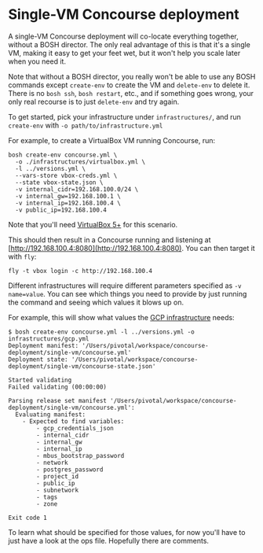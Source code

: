 # Single-VM Concourse deployment

A single-VM Concourse deployment will co-locate everything together, without a
BOSH director. The only real advantage of this is that it's a single VM, making
it easy to get your feet wet, but it won't help you scale later when you need
it.

Note that without a BOSH director, you really won't be able to use any BOSH
commands except `create-env` to create the VM and `delete-env` to delete it.
There is no `bosh ssh`, `bosh restart`, etc., and if something goes wrong, your
only real recourse is to just `delete-env` and try again.

To get started, pick your infrastructure under `infrastructures/`, and run
`create-env` with `-o path/to/infrastructure.yml`

For example, to create a VirtualBox VM running Concourse, run:

```shell
bosh create-env concourse.yml \
  -o ./infrastructures/virtualbox.yml \
  -l ../versions.yml \
  --vars-store vbox-creds.yml \
  --state vbox-state.json \
  -v internal_cidr=192.168.100.0/24 \
  -v internal_gw=192.168.100.1 \
  -v internal_ip=192.168.100.4 \
  -v public_ip=192.168.100.4
```

Note that you'll need [VirtualBox
5+](https://www.virtualbox.org/wiki/Downloads) for this scenario.

This should then result in a Concourse running and listening at
[http://192.168.100.4:8080](http://192.168.100.4:8080). You can then target it with `fly`:

```shell
fly -t vbox login -c http://192.168.100.4
```

Different infrastructures will require different parameters specified as `-v
name=value`. You can see which things you need to provide by just running the
command and seeing which values it blows up on.

For example, this will show what values the [GCP
infrastructure](infrastructures/gcp.yml) needs:

```shell
$ bosh create-env concourse.yml -l ../versions.yml -o infrastructures/gcp.yml
Deployment manifest: '/Users/pivotal/workspace/concourse-deployment/single-vm/concourse.yml'
Deployment state: '/Users/pivotal/workspace/concourse-deployment/single-vm/concourse-state.json'

Started validating
Failed validating (00:00:00)

Parsing release set manifest '/Users/pivotal/workspace/concourse-deployment/single-vm/concourse.yml':
  Evaluating manifest:
    - Expected to find variables:
        - gcp_credentials_json
        - internal_cidr
        - internal_gw
        - internal_ip
        - mbus_bootstrap_password
        - network
        - postgres_password
        - project_id
        - public_ip
        - subnetwork
        - tags
        - zone

Exit code 1
```

To learn what should be specified for those values, for now you'll have to just
have a look at the ops file. Hopefully there are comments.
